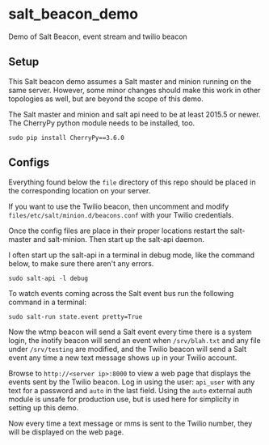 # salt_beacon_demo
Demo of Salt Beacon, event stream and twilio beacon

## Setup

This Salt beacon demo assumes a Salt master and minion running on the same
server. However, some minor changes should make this work in other topologies
as well, but are beyond the scope of this demo.

The Salt master and minion and salt api need to be at least 2015.5 or newer.
The CherryPy python module needs to be installed, too.

```
sudo pip install CherryPy==3.6.0
```

## Configs

Everything found below the `file` directory of this repo should be placed in
the corresponding location on your server.

If you want to use the Twilio beacon, then uncomment and modify
`files/etc/salt/minion.d/beacons.conf` with your Twilio credentials.

Once the config files are place in their proper locations restart the
salt-master and salt-minion. Then start up the salt-api daemon.

I often start up the salt-api in a terminal in debug mode, like the command
below, to make sure there aren't any errors.

```
sudo salt-api -l debug
```

To watch events coming across the Salt event bus run the following command in a
terminal:

```
sudo salt-run state.event pretty=True
```

Now the wtmp beacon will send a Salt event every time there is a system login,
the inotify beacon will send an event when `/srv/blah.txt` and any file under
`/srv/testing` are modified, and the Twilio beacon will send a Salt event any
time a new text message shows up in your Twilio account.

Browse to `http://<server ip>:8000` to view a web page that displays the events
sent by the Twilio beacon. Log in using the user: `api_user` with any text for
a password and `auto` in the last field. Using the `auto` external auth module
is unsafe for production use, but is used here for simplicity in setting up
this demo.

Now every time a text message or mms is sent to the Twilio number, they will be
displayed on the web page.
